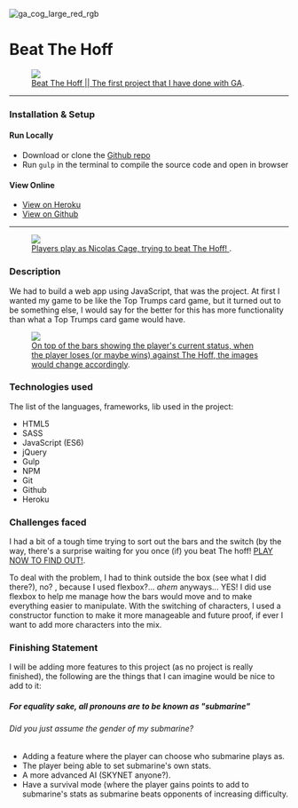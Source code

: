 ![ga_cog_large_red_rgb](https://cloud.githubusercontent.com/assets/40461/8183776/469f976e-1432-11e5-8199-6ac91363302b.png)

# Beat The Hoff

<figure>
	<a href="https://beat-the-hoff.herokuapp.com/"><img src="http://i.imgur.com/5fRmPXw.png"></a>
	<figcaption><a href="https://beat-the-hoff.herokuapp.com/" title="Beat The Hoff, project[0]">Beat The Hoff || The first project that I have done with GA</a>.</figcaption>
</figure>

---
### [](https://github.com/timrooke1991/project-0#setup)Installation & Setup

#### Run Locally

- Download or clone the [Github repo](https://github.com/chrynx/wdi-project-1)
- Run `gulp` in the terminal to compile the source code and open in browser

#### View Online

- [View on Heroku](https://beat-the-hoff.herokuapp.com/)
- [View on Github](https://github.com/chrynx/wdi-project-1)

---

<figure>
	<a href="beat-the-hoff.herokuapp.com/">
    <img src="http://i.imgur.com/3skCFki.gif?1">
  </a>
	<figcaption>
    <a href="beat-the-hoff.herokuapp.com/" title="Battling with The Hoff">
      Players play as Nicolas Cage, trying to beat The Hoff!
    </a>.
  </figcaption>
</figure>

### [](https://github.com/chrynx/wdi-project-1#description)Description

We had to build a web app using JavaScript, that was the project. At first I wanted my game to be like the Top Trumps card game, but it turned out to be something else, I would say for the better for this has more functionality than what a Top Trumps card game would have.

<figure>
	<a href="beat-the-hoff.herokuapp.com/"><img src="http://i.imgur.com/BTi715o.gif?2"></a>
	<figcaption><a href="beat-the-hoff.herokuapp.com/" title="After losing (or maybe winning) against The Hoff, the images would change">On top of the bars showing the player's current status, when the player loses (or maybe wins) against The Hoff, the images would change accordingly</a>.</figcaption>
</figure>

### [](https://github.com/chrynx/wdi-project-1#technologies-used)Technologies used

The list of the languages, frameworks, lib used in the project:

- HTML5
- SASS
- JavaScript (ES6)
- jQuery
- Gulp
- NPM
- Git
- Github
- Heroku

### [](https://github.com/chrynx/wdi-project-1#challenges-faced)Challenges faced

I had a bit of a tough time trying to sort out the bars and the switch (by the way, there's a surprise waiting for you once (if) you beat The hoff! <a href="https://github.com/chrynx/wdi-project-1">PLAY NOW TO FIND OUT!</a>.

To deal with the problem, I had to think outside the box (see what I did there?), no? , because I used flexbox?... *ahem* anyways... YES! I did use flexbox to help me manage how the bars would move and to make everything easier to manipulate. With the switching of characters, I used a constructor function to make it more manageable and future proof, if ever I want to add more characters into the mix.

### [](https://github.com/chrynx/wdi-project-1#finishing-statement)Finishing Statement

I will be adding more features to this project (as no project is really finished), the following are the things that I can imagine would be nice to add to it:

<h5>For equality sake, all pronouns are to be known as "submarine"</h5>
<i><h6>Did you just assume the gender of my submarine?</h6></i>

- Adding a feature where the player can choose who submarine plays as.
- The player being able to set submarine's own stats.
- A more advanced AI (SKYNET anyone?).
- Have a survival mode (where the player gains points to add to submarine's stats as submarine beats opponents of increasing difficulty.
